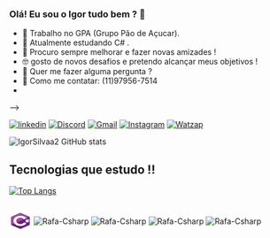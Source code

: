 ### Olá! Eu sou o Igor tudo bem ? 👋

- 🔭 Trabalho no GPA (Grupo Pão de Açucar).
- 🌱 Atualmente estudando C# .
- 👯 Procuro sempre melhorar e fazer novas amizades ! 
- 🤓 gosto de novos desafios e pretendo alcançar meus objetivos !
- 💬 Quer me fazer alguma pergunta ?
- 📱 Como me contatar: (11)97956-7514
- 
-->

[![linkedin](https://img.shields.io/badge/LinkedIn-0077B5?style=for-the-badge&logo=linkedin&logoColor=white)](https://www.linkedin.com/in/igorsilva2/)
[![Discord](https://img.shields.io/badge/Discord-7289DA?style=for-the-badge&logo=discord&logoColor=white)](https://discord.gg/63JDgcJYZD" )
[![Gmail](https://img.shields.io/badge/Gmail-D14836?style=for-the-badge&logo=gmail&logoColor=white)](mailto:boxigor14@gmail.com )
[![Instagram](https://img.shields.io/badge/Instagram-E4405F?style=for-the-badge&logo=instagram&logoColor=white)](https://www.instagram.com/igorr_silva2)
[![Watzap](https://img.shields.io/badge/WhatsApp-25D366?style=for-the-badge&logo=whatsapp&logoColor=white)](https://www.linkedin.com/in/igorsilva2/ )

![IgorSilvaa2 GitHub stats](https://github-readme-stats.vercel.app/api?username=IgorSilvaa2&show_icons=true&theme=tokyonight)
## Tecnologias que estudo !!


[![Top Langs](https://github-readme-stats.vercel.app/api/top-langs/?username=IgorSilvaa2&langs_count=8)](https://github.com/anuraghazra/github-readme-stats)

<div>
<div style="display: inline_block"><br/>   
  <img align="center" alt="Rafa-Csharp" height="30" width="40" src="https://raw.githubusercontent.com/devicons/devicon/master/icons/csharp/csharp-original.svg">
  <img align="center" alt="Rafa-Csharp" height="30" width="40" src="https://cdn.jsdelivr.net/gh/devicons/devicon/icons/c/c-original.svg">
  <img align="center" alt="Rafa-Csharp" height="30" width="40" src="https://cdn.jsdelivr.net/gh/devicons/devicon/icons/dotnetcore/dotnetcore-original.svg">
  <img align="center" alt="Rafa-Csharp" height="30" width="40" src="https://cdn.jsdelivr.net/gh/devicons/devicon/icons/photoshop/photoshop-plain.svg">
  <img align="center" alt="Rafa-Csharp" height="30" width="40" src="https://cdn.jsdelivr.net/gh/devicons/devicon/icons/illustrator/illustrator-plain.svg">
  




